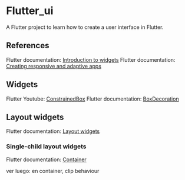 # Flutter_ui

A Flutter project to learn how to create a user interface in Flutter.

## References

Flutter documentation: [Introduction to widgets](https://docs.flutter.dev/development/ui/widgets-intro)
Flutter documentation: [Creating responsive and adaptive apps](https://docs.flutter.dev/development/ui/layout/adaptive-responsive)

## Widgets

Flutter Youtube: [ConstrainedBox](https://www.youtube.com/watch?v=o2KveVr7adg&ab_channel=Flutter)
Flutter documentation: [BoxDecoration](https://api.flutter.dev/flutter/painting/BoxDecoration-class.html)

## Layout widgets

Flutter documentation: [Layout widgets](https://docs.flutter.dev/development/ui/widgets/layout)

### Single-child layout widgets

Flutter documentation: [Container](https://api.flutter.dev/flutter/widgets/Container-class.html)

ver luego: en container, clip behaviour
